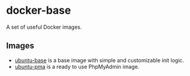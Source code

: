 docker-base
===========

[ubuntu-base]: ubuntu-base
[ubuntu-pma]: ubuntu-pma

A set of useful Docker images.

Images
------

* [ubuntu-base][ubuntu-base] is a base image with simple and customizable init logic.
* [ubuntu-pma][ubuntu-pma] is a ready to use PhpMyAdmin image.
